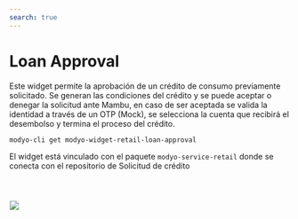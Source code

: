 ```yaml
---
search: true
---
```


# Loan Approval

Este widget permite la aprobación de un crédito de consumo previamente solicitado. Se generan las condiciones del crédito y se puede aceptar o denegar la solicitud ante Mambu, en caso de ser aceptada se valida la identidad a través de un OTP (Mock), se selecciona la cuenta que recibirá el desembolso y termina el proceso del crédito.

```bash
modyo-cli get modyo-widget-retail-loan-approval
```

El widget está vinculado con el paquete `modyo-service-retail` donde se conecta con el repositorio de Solicitud de crédito

<img src="/assets/img/dynamic/experiences/retail/loan-approval.jpg" style="border: 1px solid #EEE; margin-top: 40px">

<!--
### Componentes del Design System
- MApp
- ModalContextProvider
- MSkeleton
- MModal
- MListItem
- MQuickAction
- MButton 
- MCurrencyText
- MIcon

### Variables de Liquid
- dashboard-path
- api-user-id
- api-path
- mock-loans-otp
- mock-loans
- mock-products
-->
